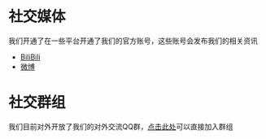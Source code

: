 # 社交媒体
我们开通了在一些平台开通了我们的官方账号，这些账号会发布我们的相关资讯

* [BiliBili](https://space.bilibili.com/646117834?spm_id_from=333.788.b_765f7570696e666f.1)
* [微博](https://weibo.com/pixeltail?refer_flag=1001030103_&is_all=1)

# 社交群组

我们目前对外开放了我们的对外交流QQ群，[点击此处](https://jq.qq.com/?_wv=1027&k=VW8qrbbK)可以直接加入群组

<!--
给看源代码的小盆友一个惊喜(电报交流群：https://t.me/joinchat/UBAqMnRaZzXl6Fuq)
--->
